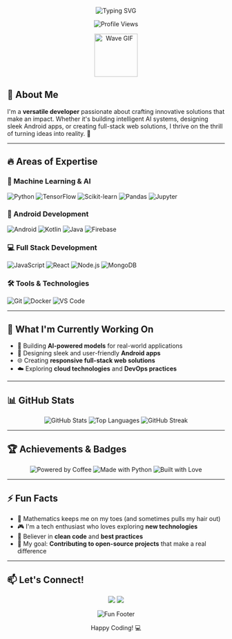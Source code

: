 <!-- Header with Animation -->
<p align="center">
  <img src="https://readme-typing-svg.demolab.com?font=Fira+Code&weight=600&pause=1000&color=2F81F7&center=true&vCenter=true&width=435&lines=Hi+there!+I'm+Razee+👋;Full+Stack+%26+AI+Developer;Android+Developer+%26+ML+Enthusiast;Building+Digital+Solutions+🚀" alt="Typing SVG" />
</p>

<!-- Profile Views Counter -->
<p align="center">
  <img src="https://komarev.com/ghpvc/?username=Razee4315&style=flat-square&color=blue" alt="Profile Views"/>
</p>

<!-- Animated Wave -->
<p align="center">
  <img src="https://media.giphy.com/media/xT9IgzoKnwFNmISR8I/giphy.gif" alt="Wave GIF" width="100">
</p>

<!-- About Me Section -->
## 💫 About Me
I'm a **versatile developer** passionate about crafting innovative solutions that make an impact. Whether it's building intelligent AI systems, designing sleek Android apps, or creating full-stack web solutions, I thrive on the thrill of turning ideas into reality. 🌟

---

<!-- Expertise Areas -->
## 🔥 Areas of Expertise
### 🤖 Machine Learning & AI
![Python](https://img.shields.io/badge/-Python-3776AB?style=for-the-badge&logo=python&logoColor=white)
![TensorFlow](https://img.shields.io/badge/-TensorFlow-FF6F00?style=for-the-badge&logo=tensorflow&logoColor=white)
![Scikit-learn](https://img.shields.io/badge/-Scikit_Learn-F7931E?style=for-the-badge&logo=scikit-learn&logoColor=white)
![Pandas](https://img.shields.io/badge/-Pandas-150458?style=for-the-badge&logo=pandas&logoColor=white)
![Jupyter](https://img.shields.io/badge/-Jupyter-F37626?style=for-the-badge&logo=jupyter&logoColor=white)

### 📱 Android Development
![Android](https://img.shields.io/badge/-Android-3DDC84?style=for-the-badge&logo=android&logoColor=white)
![Kotlin](https://img.shields.io/badge/-Kotlin-0095D5?style=for-the-badge&logo=kotlin&logoColor=white)
![Java](https://img.shields.io/badge/-Java-007396?style=for-the-badge&logo=java&logoColor=white)
![Firebase](https://img.shields.io/badge/-Firebase-FFCA28?style=for-the-badge&logo=firebase&logoColor=black)

### 💻 Full Stack Development
![JavaScript](https://img.shields.io/badge/-JavaScript-F7DF1E?style=for-the-badge&logo=javascript&logoColor=black)
![React](https://img.shields.io/badge/-React-61DAFB?style=for-the-badge&logo=react&logoColor=black)
![Node.js](https://img.shields.io/badge/-Node.js-339933?style=for-the-badge&logo=node.js&logoColor=white)
![MongoDB](https://img.shields.io/badge/-MongoDB-47A248?style=for-the-badge&logo=mongodb&logoColor=white)

### 🛠️ Tools & Technologies
![Git](https://img.shields.io/badge/-Git-F05032?style=for-the-badge&logo=git&logoColor=white)
![Docker](https://img.shields.io/badge/-Docker-2496ED?style=for-the-badge&logo=docker&logoColor=white)
![VS Code](https://img.shields.io/badge/-VS_Code-007ACC?style=for-the-badge&logo=visual-studio-code&logoColor=white)

---

<!-- Current Projects -->
## 🚀 What I'm Currently Working On
- 🤖 Building **AI-powered models** for real-world applications
- 📱 Designing sleek and user-friendly **Android apps**
- 🌐 Creating **responsive full-stack web solutions**
- ☁️ Exploring **cloud technologies** and **DevOps practices**

---

<!-- GitHub Stats -->
## 📊 GitHub Stats
<p align="center">
  <img src="https://github-readme-stats.vercel.app/api?username=Razee4315&show_icons=true&theme=radical" alt="GitHub Stats"/>
  <img src="https://github-readme-stats.vercel.app/api/top-langs/?username=Razee4315&layout=compact&theme=radical" alt="Top Languages"/>
  <img src="https://github-readme-streak-stats.herokuapp.com/?user=Razee4315&theme=radical" alt="GitHub Streak"/>
</p>

---

<!-- Achievements Section -->
## 🏆 Achievements & Badges
<p align="center">
  <img src="https://forthebadge.com/images/badges/powered-by-coffee.svg" alt="Powered by Coffee"/>
  <img src="https://forthebadge.com/images/badges/made-with-python.svg" alt="Made with Python"/>
  <img src="https://forthebadge.com/images/badges/built-with-love.svg" alt="Built with Love"/>
</p>

---

<!-- Fun Facts -->
## ⚡ Fun Facts
- 🔢 Mathematics keeps me on my toes (and sometimes pulls my hair out)
- 🎮 I'm a tech enthusiast who loves exploring **new technologies**
- 🌟 Believer in **clean code** and **best practices**
- 🎯 My goal: **Contributing to open-source projects** that make a real difference

---

<!-- Contact -->
## 📫 Let's Connect!
<p align="center">
  <a href="mailto:saqlainrazee@gmail.com"><img src="https://img.shields.io/badge/-Email-D14836?style=for-the-badge&logo=gmail&logoColor=white"></a>
  <a href="https://www.linkedin.com/in/saqlainrazee/"><img src="https://img.shields.io/badge/-LinkedIn-0077B5?style=for-the-badge&logo=linkedin&logoColor=white"></a>
</p>

<!-- Footer -->
<p align="center">
  <img src="https://forthebadge.com/images/badges/you-didnt-ask-for-this.svg" alt="Fun Footer"/>
</p>

<p align="center">Happy Coding! 💻</p>
